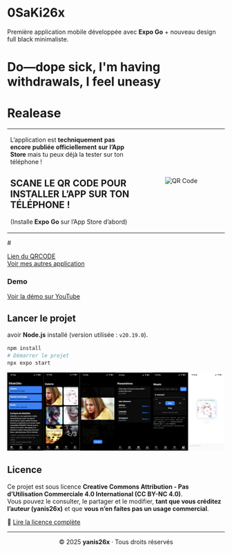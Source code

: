 # 0SaKi26x
Première application mobile développée avec **Expo Go** + nouveau design full black minimaliste.

# **Do—dope sick, I'm having withdrawals, I feel uneasy**

# Realease
<table>
  <tr>
    <td style="vertical-align: top; width: 60%;">
      <p>L’application est <strong>techniquement pas encore publiée officiellement sur l’App Store</strong> mais tu peux déjà la tester sur ton téléphone !</p>
      <h2>SCANE LE QR CODE POUR INSTALLER L’APP SUR TON TÉLÉPHONE !</h2>
      <p>(Installe <strong>Expo Go</strong> sur l’App Store d’abord)</p>
    </td>
    <td style="text-align: center; width: 40%;">
      <img src="https://github.com/yanis26x/yanis26x/blob/index/OST_IMG/QrcodeOsaki.png" alt="QR Code" width="250">
    </td>
  </tr>
</table>
#

[Lien du QRCODE](https://expo.dev/preview/update?message=0SaKi26x+%2B&updateRuntimeVersion=1.0.0&createdAt=2025-10-17T07%3A44%3A20.340Z&slug=exp&projectId=3e2507b1-a87e-40d6-9758-7217398155f4&group=c6e7fe0a-d60e-4a57-95c6-f0ff7a26c84f)  
[Voir mes autres application](https://yanis26x.github.io/yanis26x/application/install.html)

### Demo
[Voir la démo sur YouTube](https://youtu.be/KJiTlvWPyUg?si=GgYciQ1WQFpPNzok)

## Lancer le projet

avoir **Node.js** installé (version utilisée : `v20.19.0`).

```bash
npm install
# Démarrer le projet
npx expo start
```

![alt text](https://github.com/yanis26x/0SaKi/blob/main/assets/screens/OsakiScreen2.jpg)

## Licence

Ce projet est sous licence **Creative Commons Attribution - Pas d’Utilisation Commerciale 4.0 International (CC BY-NC 4.0)**.  
Vous pouvez le consulter, le partager et le modifier, **tant que vous créditez l’auteur (yanis26x)** et que **vous n’en faites pas un usage commercial**.  

🔗 [Lire la licence complète](https://creativecommons.org/licenses/by-nc/4.0/deed.fr)

---

<p align="center">© 2025 <b>yanis26x</b> · Tous droits réservés </p>


